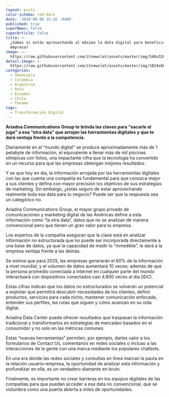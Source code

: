 ```yaml
---
layout: posts
color-schema: red-dark
date: '2018-08-08 15:16 -0400'
published: true
superNews: false
superArticle: false
title: >-
  ¿Sabes si estás aprovechando al máximo la data digital para beneficio de tu
  empresa?
image: >-
  https://raw.githubusercontent.com/itnewslat/assets/master/img/540x320/Analisis-y-data-p.jpg
detail-image: >-
  https://raw.githubusercontent.com/itnewslat/assets/master/img/1024x680/Analisis-y-data-g.jpg
categories:
  - Venezuela
  - Colombia
  - Argentina
  - Perú
  - Ecuador
  - Chile
  - Panama
tags:
  - Transformación Digital
---
```


**Ariadna Communications Group te brinda las claves para “sacarle el jugo” a esa “otra data” que arrojan las herramientas digitales y que te dará ventaja frente a la competencia.**
 
Diariamente en el “mundo digital” se produce aproximadamente más de 1 petabyte de información, el equivalente a llenar más de mil piscinas olímpicas con folios, una impactante cifra que la tecnología ha convertido en un recurso para que las empresas obtengan mejores resultados.
 
Y es que hoy en día, la información arrojada por las herramientas digitales con las que cuenta una compañía es fundamental para que conozca mejor a sus clientes y defina con mayor precisión los objetivos de sus estrategias de marketing. Sin embargo, ¿estás seguro de estar aprovechando realmente toda esa data para tu negocio? Puede ser que la respuesta sea un categórico no.
 
Ariadna Communications Group, el mayor grupo privado de comunicaciones y marketing digital de las Américas define a esta información como “la otra data”, datos que no se analizan de manera convencional pero que tienen un gran valor para tu empresa.
 
Los expertos de la compañía aseguran que la clave está en analizar información no estructurada que no puede ser incorporada directamente a una base de datos, ya que la capacidad de medir lo “inmedible”, le dará a la empresa ventaja frente a las demás.

Se estima que para 2025, las empresas generarán el 60% de la información a nivel mundial, y el volumen de datos aumentará 10 veces; además de que la persona promedio conectada a Internet en cualquier parte del mundo interactuará con dispositivos conectados casi 4.800 veces al día (IDC).

Estas cifras indican que los datos no estructurados se volverán un potencial a explotar que permitirá descubrir necesidades de los clientes, definir productos, servicios para cada nicho, mantener comunicación enfocada, entender sus perfiles, las rutas que siguen y cómo avanzan en su vida digital. 

Ariadna Data Center puede ofrecer resultados que traspasan la información tradicional y transformarlos en estrategias de mercadeo basados en el consumidor y no solo en las métricas comunes.
 
Estas “nuevas herramientas” permiten, por ejemplo, darles valor a los formularios de Contact Us, comentarios en redes sociales o incluso a las interacciones de la gente con una marca mediante los populares chatbots.

En una era donde las redes sociales y consultas en línea marcan la pauta en la relación usuario–empresa, la oportunidad de analizar esta información y profundizar en ella, es un verdadero diamante en bruto.
 
Finalmente, es importante no crear barreras en los equipos digitales de las compañías para que puedan acceder a esa data no convencional, que se vislumbra como una puerta abierta a miles de oportunidades.